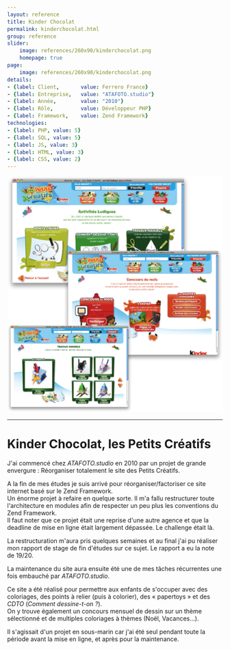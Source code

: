 ```yaml
---
layout: reference
title: Kinder Chocolat
permalink: kinderchocolat.html
group: reference
slider:
    image: references/260x90/kinderchocolat.png
    homepage: true
page:
    image: references/260x90/kinderchocolat.png
details:
- {label: Client,       value: Ferrero France}
- {label: Entreprise,   value: "ATAFOTO.studio"}
- {label: Année,        value: "2010"}
- {label: Rôle,         value: Développeur PHP}
- {label: Framework,    value: Zend Framework}
technologies:
- {label: PHP, value: 5}
- {label: SQL, value: 5}
- {label: JS, value: 3}
- {label: HTML, value: 3}
- {label: CSS, value: 2}
---
```


![Kinder Chocolat][main_image]

-----

# Kinder Chocolat, les Petits Créatifs

J'ai commencé chez _ATAFOTO.studio_ en 2010 par un projet de grande envergure : Réorganiser totalement le site des Petits Créatifs.

A la fin de mes études je suis arrivé pour réorganiser/factoriser ce site internet basé sur le Zend Framework.  
Un énorme projet à refaire en quelque sorte. Il m'a fallu restructurer toute l'architecture en modules afin de respecter un peu plus les conventions du Zend Framework.  
Il faut noter que ce projet était une reprise d'une autre agence et que la deadline de mise en ligne était largement dépassée. Le challenge était là.

La restructuration m'aura pris quelques semaines et au final j'ai pu réaliser mon rapport de stage de fin d'études sur ce sujet. Le rapport a eu la note de 19/20.

La maintenance du site aura ensuite été une de mes tâches récurrentes une fois embauché par _ATAFOTO.studio_.

Ce site a été réalisé pour permettre aux enfants de s'occuper avec des coloriages, des points à relier (puis à colorier), des « papertoys » et des _CDTO_ (_Comment dessine-t-on ?_).  
On y trouve également un concours mensuel de dessin sur un thème sélectionné et de multiples coloriages à thèmes (Noël, Vacances...).

Il s'agissait d'un projet en sous-marin car j'ai été seul pendant toute la période avant la mise en ligne, et après pour la maintenance.

[main_image]: /images/references/kinderchocolat.png "Quelques pages de Kinder Chocolat"
